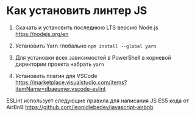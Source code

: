 # Как установить линтер JS

1. Скачать и установить последнюю LTS версию Node.js
https://nodejs.org/en

2. Установить Yarn глобально
`npm install --global yarn`

3. Для установки всех зависимостей в PowerShell в корневой директории проекта набрать 
`yarn`

4. Установить плагин для VSCode
https://marketplace.visualstudio.com/items?itemName=dbaeumer.vscode-eslint

ESLint использует следующие правила для написания JS ES5 кода от AirBnB
https://github.com/leonidlebedev/javascript-airbnb